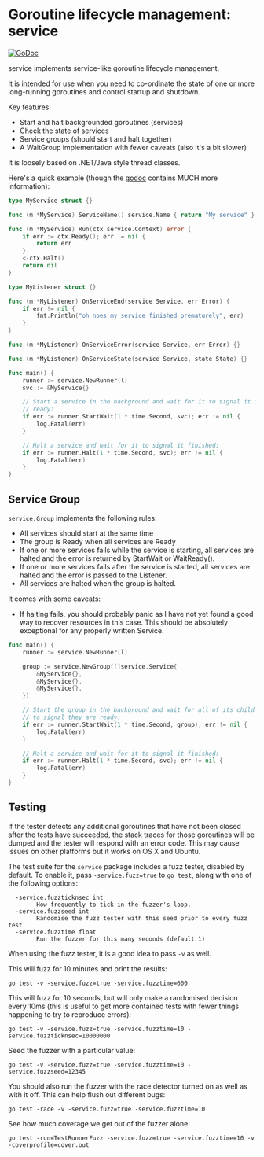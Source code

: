 Goroutine lifecycle management: service
=======================================

[![GoDoc](https://godoc.org/github.com/shabbyrobe/go-service?status.svg)](https://godoc.org/github.com/shabbyrobe/go-service)

service implements service-like goroutine lifecycle management.

It is intended for use when you need to co-ordinate the state of one or more
long-running goroutines and control startup and shutdown.

Key features:

- Start and halt backgrounded goroutines (services)
- Check the state of services
- Service groups (should start and halt together)
- A WaitGroup implementation with fewer caveats (also it's a bit slower)

It is loosely based on .NET/Java style thread classes.

Here's a quick example (though the
[godoc](https://godoc.org/github.com/shabbyrobe/go-service) contains MUCH
more information):

```go
type MyService struct {}

func (m *MyService) ServiceName() service.Name { return "My service" }

func (m *MyService) Run(ctx service.Context) error {
    if err := ctx.Ready(); err != nil {
        return err
    }
    <-ctx.Halt()
    return nil
}

type MyListener struct {}

func (m *MyListener) OnServiceEnd(service Service, err Error) {
    if err != nil {
        fmt.Println("oh noes my service finished prematurely", err)
    }
}

func (m *MyListener) OnServiceError(service Service, err Error) {}

func (m *MyListener) OnServiceState(service Service, state State) {}

func main() {
    runner := service.NewRunner(l)
    svc := &MyService{}

    // Start a service in the background and wait for it to signal it is
    // ready:
    if err := runner.StartWait(1 * time.Second, svc); err != nil {
        log.Fatal(err)
    }

    // Halt a service and wait for it to signal it finished:
    if err := runner.Halt(1 * time.Second, svc); err != nil {
        log.Fatal(err)
    }
}
```

Service Group
-------------

`service.Group` implements the following rules:

- All services should start at the same time
- The group is Ready when all services are Ready
- If one or more services fails while the service is starting, all services are halted and the
  error is returned by StartWait or WaitReady().
- If one or more services fails after the service is started, all services are halted and the
  error is passed to the Listener.
- All services are halted when the group is halted.

It comes with some caveats:

- If halting fails, you should probably panic as I have not yet found a good
  way to recover resources in this case. This should be absolutely exceptional
  for any properly written Service.


```go
func main() {
    runner := service.NewRunner(l)

    group := service.NewGroup([]service.Service{
        &MyService{},
        &MyService{},
        &MyService{},
    })

    // Start the group in the background and wait for all of its child services
    // to signal they are ready:
    if err := runner.StartWait(1 * time.Second, group); err != nil {
        log.Fatal(err)
    }

    // Halt a service and wait for it to signal it finished:
    if err := runner.Halt(1 * time.Second, svc); err != nil {
        log.Fatal(err)
    }
}
```


Testing
-------

If the tester detects any additional goroutines that have not been closed after 
the tests have succeeded, the stack traces for those goroutines will be dumped
and the tester will respond with an error code. This may cause issues on other
platforms but it works on OS X and Ubuntu.

The test suite for the `service` package includes a fuzz tester, disabled by
default. To enable it, pass `-service.fuzz=true` to `go test`, along with one
of the following options:

```
  -service.fuzzticknsec int
    	How frequently to tick in the fuzzer's loop.
  -service.fuzzseed int
        Randomise the fuzz tester with this seed prior to every fuzz test
  -service.fuzztime float
    	Run the fuzzer for this many seconds (default 1)
```

When using the fuzz tester, it is a good idea to pass `-v` as well.

This will fuzz for 10 minutes and print the results:

    go test -v -service.fuzz=true -service.fuzztime=600

This will fuzz for 10 seconds, but will only make a randomised decision every
10ms (this is useful to get more contained tests with fewer things happening
to try to reproduce errors):

    go test -v -service.fuzz=true -service.fuzztime=10 -service.fuzzticknsec=10000000

Seed the fuzzer with a particular value:

    go test -v -service.fuzz=true -service.fuzztime=10 -service.fuzzseed=12345

You should also run the fuzzer with the race detector turned on as well as with
it off. This can help flush out different bugs:

    go test -race -v -service.fuzz=true -service.fuzztime=10

See how much coverage we get out of the fuzzer alone:

    go test -run=TestRunnerFuzz -service.fuzz=true -service.fuzztime=10 -v -coverprofile=cover.out 

